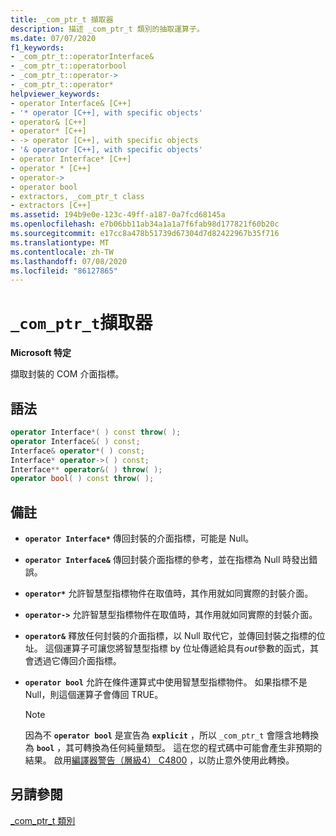 ```yaml
---
title: _com_ptr_t 擷取器
description: 描述 _com_ptr_t 類別的抽取運算子。
ms.date: 07/07/2020
f1_keywords:
- _com_ptr_t::operatorInterface&
- _com_ptr_t::operatorbool
- _com_ptr_t::operator->
- _com_ptr_t::operator*
helpviewer_keywords:
- operator Interface& [C++]
- '* operator [C++], with specific objects'
- operator& [C++]
- operator* [C++]
- -> operator [C++], with specific objects
- '& operator [C++], with specific objects'
- operator Interface* [C++]
- operator * [C++]
- operator->
- operator bool
- extractors, _com_ptr_t class
- extractors [C++]
ms.assetid: 194b9e0e-123c-49ff-a187-0a7fcd68145a
ms.openlocfilehash: e7b06bb11ab34a1a1a7f6fab98d177821f60b20c
ms.sourcegitcommit: e17cc8a478b51739d67304d7d82422967b35f716
ms.translationtype: MT
ms.contentlocale: zh-TW
ms.lasthandoff: 07/08/2020
ms.locfileid: "86127865"
---
```

# <a name="_com_ptr_t-extractors"></a>`_com_ptr_t`擷取器

**Microsoft 特定**

擷取封裝的 COM 介面指標。

## <a name="syntax"></a>語法

```c++
operator Interface*( ) const throw( );
operator Interface&( ) const;
Interface& operator*( ) const;
Interface* operator->( ) const;
Interface** operator&( ) throw( );
operator bool( ) const throw( );
```

## <a name="remarks"></a>備註

- **`operator Interface*`** 傳回封裝的介面指標，可能是 Null。

- **`operator Interface&`** 傳回封裝介面指標的參考，並在指標為 Null 時發出錯誤。

- **`operator*`** 允許智慧型指標物件在取值時，其作用就如同實際的封裝介面。

- **`operator->`** 允許智慧型指標物件在取值時，其作用就如同實際的封裝介面。

- **`operator&`** 釋放任何封裝的介面指標，以 Null 取代它，並傳回封裝之指標的位址。 這個運算子可讓您將智慧型指標 by 位址傳遞給具有*out*參數的函式，其會透過它傳回介面指標。

- **`operator bool`** 允許在條件運算式中使用智慧型指標物件。 如果指標不是 Null，則這個運算子會傳回 TRUE。

  > [!NOTE]
  > 因為不 **`operator bool`** 是宣告為 **`explicit`** ，所以 `_com_ptr_t` 會隱含地轉換為 **`bool`** ，其可轉換為任何純量類型。 這在您的程式碼中可能會產生非預期的結果。 啟用[編譯器警告（層級4） C4800](../error-messages/compiler-warnings/compiler-warning-level-3-c4800.md) ，以防止意外使用此轉換。

## <a name="see-also"></a>另請參閱

[_com_ptr_t 類別](../cpp/com-ptr-t-class.md)
